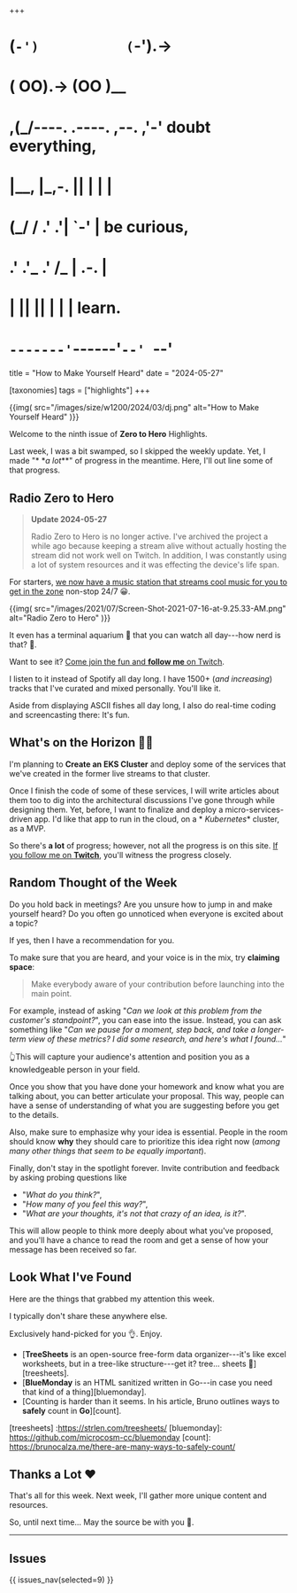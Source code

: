 +++
#   (`-')           (`-').->
#   ( OO).->        (OO )__
# ,(_/----. .----. ,--. ,'-' doubt everything,
# |__,    |\_,-.  ||  | |  |
#  (_/   /    .' .'|  `-'  | be curious,
#  .'  .'_  .'  /_ |  .-.  |
# |       ||      ||  | |  | learn.
# `-------'`------'`--' `--'

title = "How to Make Yourself Heard"
date = "2024-05-27"

[taxonomies]
tags = ["highlights"]
+++

{{img(
  src="/images/size/w1200/2024/03/dj.png"
  alt="How to Make Yourself Heard"
)}}

Welcome to the ninth issue of **Zero to Hero** Highlights.

Last week, I was a bit swamped, so I skipped the weekly update. Yet, I made "*
*_a lot_**" of progress in the meantime. Here, I'll out line some of that
progress.

## Radio Zero to Hero

> **Update 2024-05-27**
> 
> Radio Zero to Hero is no longer active. I've archived the project 
> a while ago because keeping a stream alive without actually hosting the
> stream did not work well on Twitch. In addition, I was constantly using
> a lot of system resources and it was effecting the device's life span.

For starters, [we now have a music station that streams cool music for 
you to get in the zone][twitch] non-stop 24/7 😀.

{{img(
  src="/images/2021/07/Screen-Shot-2021-07-16-at-9.25.33-AM.png"
  alt="Radio Zero to Hero"
)}}

It even has a terminal aquarium 🐠 that you can watch all day---how nerd is that?
🙂.

Want to see it? [Come join the fun and **follow me** on Twitch][twitch].

I listen to it instead of Spotify all day long. I have 1500+ (*and increasing*)
tracks that I've curated and mixed personally. You'll like it.

Aside from displaying ASCII fishes all day long, I also do real-time coding and
screencasting there: It's fun.

[twitch]: https://twitch.tv/VadidekiVolkan

## What's on the Horizon 👩‍🍳

I'm planning to **Create an EKS Cluster** and deploy some of the services
that we've created in the former live streams to that cluster.

Once I finish the code of some of these services, I will write articles about
them too to dig into the architectural discussions I've gone through while
designing them. Yet, before, I want to finalize and deploy a
micro-services-driven app. I'd like that app to run in the cloud, on a *
*Kubernetes** cluster, as a MVP.

So there's **a lot** of progress; however, not all the progress is on this
site. [If you follow me on **Twitch**][twitch], you'll witness the progress 
closely.

## Random Thought of the Week

Do you hold back in meetings? Are you unsure how to jump in and make yourself
heard? Do you often go unnoticed when everyone is excited about a topic?

If yes, then I have a recommendation for you.

To make sure that you are heard, and your voice is in the mix, try **claiming
space**:

> Make everybody aware of your contribution before launching into the main
> point.

For example, instead of asking "*Can we look at this problem from the customer's
standpoint?*", you can ease into the issue. Instead, you can ask something
like "*Can we pause for a moment, step back, and take a longer-term view of
these metrics? I did some research, and here's what I found...*"

👆This will capture your audience's attention and position you as a knowledgeable
person in your field.

Once you show that you have done your homework and know what you are talking
about, you can better articulate your proposal. This way, people can have a
sense of understanding of what you are suggesting before you get to the details.

Also, make sure to emphasize why your idea is essential. People in the room
should know **why** they should care to prioritize this idea right now (*among
many other things that seem to be equally important*).

Finally, don't stay in the spotlight forever. Invite contribution and feedback
by asking probing questions like

* "*What do you think?*",
* "*How many of you feel this way?*",
* "*What are your thoughts, it's not that crazy of an idea, is it?*".

This will allow people to think more deeply about what you've proposed, and
you'll have a chance to read the room and get a sense of how your message has
been received so far.

## Look What I've Found

Here are the things that grabbed my attention this week.

I typically don't share these anywhere else.

Exclusively hand-picked for you 👌. Enjoy.

* [**TreeSheets** is an open-source free-form data organizer---it's like excel 
  worksheets, but in a tree-like structure---get it? tree... 
  sheets 🙂][treesheets].
* [**BlueMonday** is an HTML sanitized written in Go---in case you need that 
  kind of a thing][bluemonday].
* [Counting is harder than it seems. In his article, Bruno outlines ways to 
  **safely** count in **Go**][count].

[treesheets] :https://strlen.com/treesheets/
[bluemonday]: https://github.com/microcosm-cc/bluemonday
[count]: https://brunocalza.me/there-are-many-ways-to-safely-count/

## Thanks a Lot ❤️

That's all for this week. Next week, I'll gather more unique content and
resources.

So, until next time... May the source be with you 🦄.

--------

## Issues

{{ issues_nav(selected=9) }}
